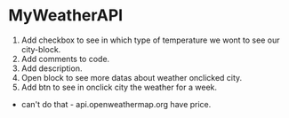 # MyWeatherAPI
1. Add checkbox to see in which type of temperature we wont to see our city-block.
2. Add comments to code.
3. Add description.
4. Open block to see more datas about weather onclicked city.
5. Add btn to see in onclick city the weather for a week.
- can't do that - api.openweathermap.org have price.
